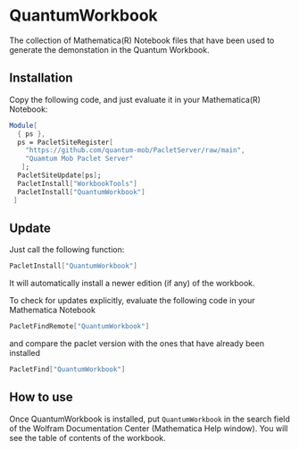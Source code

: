 # QuantumWorkbook

The collection of Mathematica(R) Notebook files that have been used to generate the demonstation in the Quantum Workbook.

## Installation

Copy the following code, and just evaluate it in your Mathematica(R) Notebook:

```Mathematica
Module[
  { ps },
  ps = PacletSiteRegister[
    "https://github.com/quantum-mob/PacletServer/raw/main",
    "Quamtum Mob Paclet Server"
   ];
  PacletSiteUpdate[ps];
  PacletInstall["WorkbookTools"]
  PacletInstall["QuantumWorkbook"]
 ]
```


## Update

Just call the following function:

```Mathematica
PacletInstall["QuantumWorkbook"]
```
It will automatically install a newer edition (if any) of the workbook.

To check for updates explicitly, evaluate the following code in your Mathematica Notebook

```Mathematica
PacletFindRemote["QuantumWorkbook"]
```
and compare the paclet version with the ones that have already been installed

```Mathematica
PacletFind["QuantumWorkbook"]
```


## How to use

Once QuantumWorkbook is installed, put `QuantumWorkbook` in the search field of the Wolfram Documentation Center (Mathematica Help window). You will see the table of contents of the workbook.
